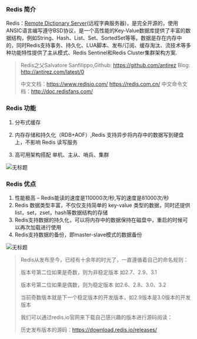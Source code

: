 ### Redis 简介

Redis：[Remote Dictionary Server](https://redis.io/)(远程字典服务器)，是完全开源的，使用ANSIC语言编写遵守BSD协议，是一个高性能的Key-Value数据库提供了丰富的数据结构，例如String、Hash、List、Set、SortedSet等等。数据是存在内存中的，同时Redis支持事务、持久化、LUA脚本、发布/订阅、缓存淘汰、流技术等多种功能特性提供了主从模式、Redis Sentinel和Redis Cluster集群架构方案.

> Redis之父Salvatore Sanfilippo,Github: https://github.com/antirez Blog: http://antirez.com/latest/0
>
> 中文文档：https://www.redisio.com/ https://redis.com.cn/ 中文命令文档：http://doc.redisfans.com/

### Redis 功能

1. 分布式缓存

2. 内存存储和持久化（RDB+AOF）,Redis 支持异步将内存中的数据写到硬盘上，不影响 Redis 读写服务

3. 高可用架构搭配 单机、主从、哨兵、集群

   

![无标题](http://image.wangxiaohuan.com/blog/image/202408051738930.png)



### Redis 优点

1. 性能极高 – Redis能读的速度是110000次/秒,写的速度是81000次/秒
2. Redis 数据类型丰富，不仅仅支持简单的 key-value 类型的数据，同时还提供 list，set，zset，hash等数据结构的存储
3. Redis支持数据的持久化，可以将内存中的数据保持在磁盘中，重启的时候可以再次加载进行使用
4. Redis支持数据的备份，即master-slave模式的数据备份

![无标题](http://image.wangxiaohuan.com/blog/image/202408051746461.png)

>Redis从发布至今，已经有十余年的时光了，一直遵循着自己的命名规则：
>
>版本号第二位如果是奇数，则为非稳定版本 如2.7、2.9、3.1
>
>版本号第二位如果是偶数，则为稳定版本 如2.6、2.8、3.0、3.2
>
>当前奇数版本就是下一个稳定版本的开发版本，如2.9版本是3.0版本的开发版本
>
>我们可以通过redis.io官网来下载自己感兴趣的版本进行源码阅读：
>
>历史发布版本的源码：https://download.redis.io/releases/

 

